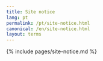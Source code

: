 ```yaml
---
title: Site notice
lang: pt
permalink: /pt/site-notice.html
canonical: /en/site-notice.html
layout: terms
---
```


{% include pages/site-notice.md %}
